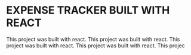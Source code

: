 # EXPENSE TRACKER BUILT WITH REACT

This project was built with react.
This project was built with react.
This project was built with react.
This project was built with react.
This projec

